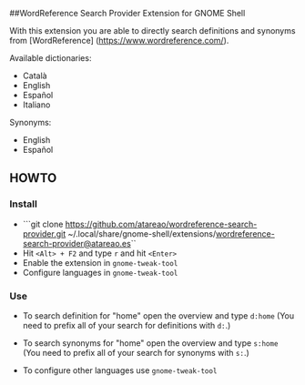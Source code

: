 ##WordReference Search Provider Extension for GNOME Shell

With this extension you are able to directly search definitions and synonyms from [WordReference] (https://www.wordreference.com/).

Available dictionaries:

* Català
* English
* Español
* Italiano

Synonyms:

* English
* Español

## HOWTO

### Install

* ```git clone https://github.com/atareao/wordreference-search-provider.git ~/.local/share/gnome-shell/extensions/wordreference-search-provider@atareao.es``
* Hit ```<Alt> + F2``` and type ```r``` and hit ```<Enter>```
* Enable the extension in ```gnome-tweak-tool```
* Configure languages in  ```gnome-tweak-tool```

### Use

* To search definition for "home" open the overview and type ```d:home```
(You need to prefix all of your search for definitions with ```d:```.)

* To search synonyms for "home" open the overview and type ```s:home```
(You need to prefix all of your search for synonyms with ```s:```.)

* To configure other languages use ```gnome-tweak-tool```
